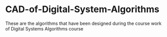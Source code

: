 # CAD-of-Digital-System-Algorithms
These are the algorithms that have been designed during the course work of Digital Systems Algorithms course
